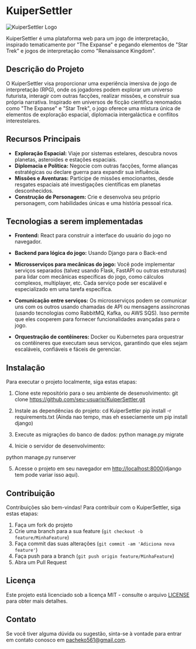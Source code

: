 # KuiperSettler

![KuiperSettler Logo](link_para_o_seu_logo.png)

KuiperSettler é uma plataforma web para um jogo de interpretação, inspirado tematicamente por "The Expanse" e pegando elementos de "Star Trek" e jogos de interpretação como "Renaissance Kingdom".

## Descrição do Projeto

O KuiperSettler visa proporcionar uma experiência imersiva de jogo de interpretação (RPG), onde os jogadores podem explorar um universo futurista, interagir com outras facções, realizar missões, e construir sua própria narrativa. Inspirado em universos de ficção científica renomados como "The Expanse" e "Star Trek", o jogo oferece uma mistura única de elementos de exploração espacial, diplomacia intergaláctica e conflitos interestelares.

## Recursos Principais

- **Exploração Espacial:** Viaje por sistemas estelares, descubra novos planetas, asteroides e estações espaciais.
- **Diplomacia e Política:** Negocie com outras facções, forme alianças estratégicas ou declare guerra para expandir sua influência.
- **Missões e Aventuras:** Participe de missões emocionantes, desde resgates espaciais até investigações científicas em planetas desconhecidos.
- **Construção de Personagem:** Crie e desenvolva seu próprio personagem, com habilidades únicas e uma história pessoal rica.
  
## Tecnologias a serem implementadas

- **Frontend:** React para construir a interface do usuário do jogo no navegador.

- **Backend para lógica do jogo:** Usando Django para o Back-end

- **Microsserviços para mecânicas do jogo:** Você pode implementar serviços separados (talvez usando Flask, FastAPI ou outras estruturas) para lidar com mecânicas específicas do jogo, como cálculos complexos, multiplayer, etc. Cada serviço pode ser escalável e especializado em uma tarefa específica.

- **Comunicação entre serviços:** Os microsserviços podem se comunicar uns com os outros usando chamadas de API ou mensagens assíncronas (usando tecnologias como RabbitMQ, Kafka, ou AWS SQS). Isso permite que eles cooperem para fornecer funcionalidades avançadas para o jogo.

- **Orquestração de contêineres:**  Docker ou Kubernetes para orquestrar os contêineres que executam seus serviços, garantindo que eles sejam escaláveis, confiáveis e fáceis de gerenciar.
  
## Instalação

Para executar o projeto localmente, siga estas etapas:

1. Clone este repositório para o seu ambiente de desenvolvimento:
git clone https://github.com/seu-usuario/KuiperSettler.git

2. Instale as dependências do projeto:
cd KuiperSettler
pip install -r requirements.txt (Ainda nao tempo, mas eh esseciamente um pip install django) 

4. Execute as migrações do banco de dados:
python manage.py migrate

5. Inicie o servidor de desenvolvimento:

python manage.py runserver

5. Acesse o projeto em seu navegador em [http://localhost:8000](http://localhost:8000)(django tem pode variar isso aqui).

## Contribuição

Contribuições são bem-vindas! Para contribuir com o KuiperSettler, siga estas etapas:

1. Faça um fork do projeto
2. Crie uma branch para a sua feature (`git checkout -b feature/MinhaFeature`)
3. Faça commit das suas alterações (`git commit -am 'Adiciona nova feature'`)
4. Faça push para a branch (`git push origin feature/MinhaFeature`)
5. Abra um Pull Request

## Licença

Este projeto está licenciado sob a licença MIT - consulte o arquivo [LICENSE](LICENSE) para obter mais detalhes.

## Contato

Se você tiver alguma dúvida ou sugestão, sinta-se à vontade para entrar em contato conosco em [pacheko561@gmail.com](mailto:pacheko561@gmail.com).









